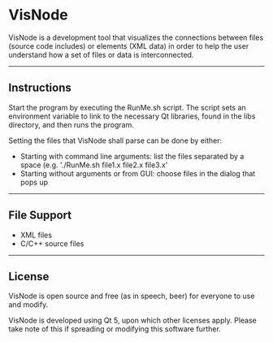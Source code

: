 VisNode
=======

VisNode is a development tool that visualizes the connections between files (source code includes) or elements (XML data) in order to help the user understand how a set of files or data is interconnected.

--------------------------------
 Instructions
--------------------------------
Start the program by executing the RunMe.sh script. The script sets an environment variable to link to the necessary Qt libraries, found in the libs directory, and then runs the program.

Setting the files that VisNode shall parse can be done by either:
 * Starting with command line arguments: list the files separated by a space (e.g. './RunMe.sh file1.x file2.x file3.x'
 * Starting without arguments or from GUI: choose files in the dialog that pops up

--------------------------------
 File Support
--------------------------------
 * XML files
 * C/C++ source files
 
--------------------------------
 License
--------------------------------
VisNode is open source and free (as in speech, beer) for everyone to use and modify.

VisNode is developed using Qt 5, upon which other licenses apply. Please take note of this if spreading or modifying this software further.
